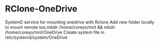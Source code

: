 # RClone-OneDrive
SystemD service for mounting onedrive with Rclone
Add new folder locally to mount remote too,mkdir /home/coreyo/mnt && mkdir /home/coreyo/mnt/OneDrive
Create system file in /etc/systemd/system/OneDrive
